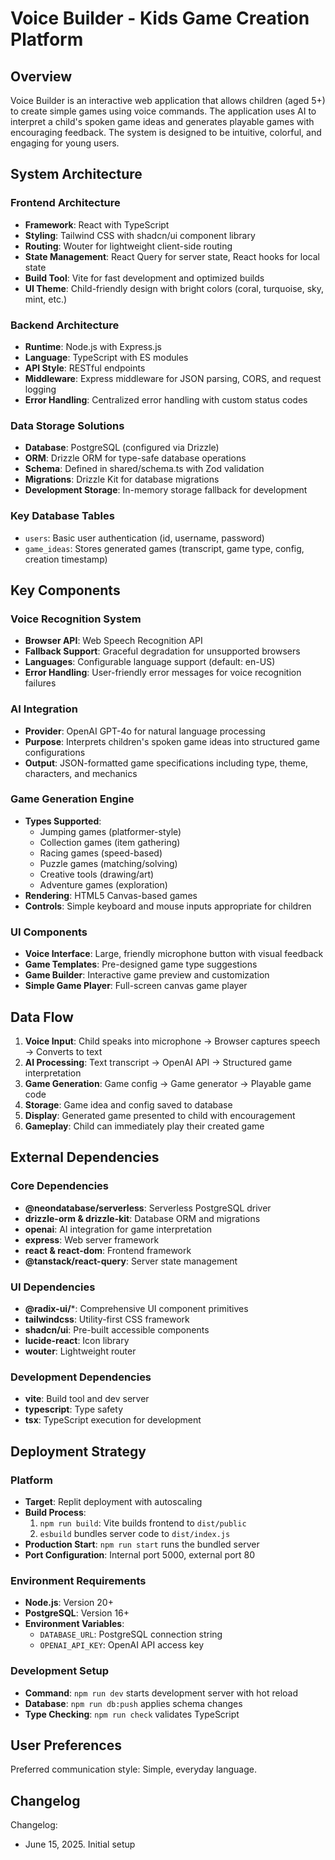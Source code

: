 # Voice Builder - Kids Game Creation Platform

## Overview

Voice Builder is an interactive web application that allows children (aged 5+) to create simple games using voice commands. The application uses AI to interpret a child's spoken game ideas and generates playable games with encouraging feedback. The system is designed to be intuitive, colorful, and engaging for young users.

## System Architecture

### Frontend Architecture
- **Framework**: React with TypeScript
- **Styling**: Tailwind CSS with shadcn/ui component library
- **Routing**: Wouter for lightweight client-side routing
- **State Management**: React Query for server state, React hooks for local state
- **Build Tool**: Vite for fast development and optimized builds
- **UI Theme**: Child-friendly design with bright colors (coral, turquoise, sky, mint, etc.)

### Backend Architecture
- **Runtime**: Node.js with Express.js
- **Language**: TypeScript with ES modules
- **API Style**: RESTful endpoints
- **Middleware**: Express middleware for JSON parsing, CORS, and request logging
- **Error Handling**: Centralized error handling with custom status codes

### Data Storage Solutions
- **Database**: PostgreSQL (configured via Drizzle)
- **ORM**: Drizzle ORM for type-safe database operations
- **Schema**: Defined in shared/schema.ts with Zod validation
- **Migrations**: Drizzle Kit for database migrations
- **Development Storage**: In-memory storage fallback for development

### Key Database Tables
- `users`: Basic user authentication (id, username, password)
- `game_ideas`: Stores generated games (transcript, game type, config, creation timestamp)

## Key Components

### Voice Recognition System
- **Browser API**: Web Speech Recognition API
- **Fallback Support**: Graceful degradation for unsupported browsers
- **Languages**: Configurable language support (default: en-US)
- **Error Handling**: User-friendly error messages for voice recognition failures

### AI Integration
- **Provider**: OpenAI GPT-4o for natural language processing
- **Purpose**: Interprets children's spoken game ideas into structured game configurations
- **Output**: JSON-formatted game specifications including type, theme, characters, and mechanics

### Game Generation Engine
- **Types Supported**: 
  - Jumping games (platformer-style)
  - Collection games (item gathering)
  - Racing games (speed-based)
  - Puzzle games (matching/solving)
  - Creative tools (drawing/art)
  - Adventure games (exploration)
- **Rendering**: HTML5 Canvas-based games
- **Controls**: Simple keyboard and mouse inputs appropriate for children

### UI Components
- **Voice Interface**: Large, friendly microphone button with visual feedback
- **Game Templates**: Pre-designed game type suggestions
- **Game Builder**: Interactive game preview and customization
- **Simple Game Player**: Full-screen canvas game player

## Data Flow

1. **Voice Input**: Child speaks into microphone → Browser captures speech → Converts to text
2. **AI Processing**: Text transcript → OpenAI API → Structured game interpretation
3. **Game Generation**: Game config → Game generator → Playable game code
4. **Storage**: Game idea and config saved to database
5. **Display**: Generated game presented to child with encouragement
6. **Gameplay**: Child can immediately play their created game

## External Dependencies

### Core Dependencies
- **@neondatabase/serverless**: Serverless PostgreSQL driver
- **drizzle-orm & drizzle-kit**: Database ORM and migrations
- **openai**: AI integration for game interpretation
- **express**: Web server framework
- **react & react-dom**: Frontend framework
- **@tanstack/react-query**: Server state management

### UI Dependencies
- **@radix-ui/***: Comprehensive UI component primitives
- **tailwindcss**: Utility-first CSS framework
- **shadcn/ui**: Pre-built accessible components
- **lucide-react**: Icon library
- **wouter**: Lightweight router

### Development Dependencies
- **vite**: Build tool and dev server
- **typescript**: Type safety
- **tsx**: TypeScript execution for development

## Deployment Strategy

### Platform
- **Target**: Replit deployment with autoscaling
- **Build Process**: 
  1. `npm run build`: Vite builds frontend to `dist/public`
  2. `esbuild` bundles server code to `dist/index.js`
- **Production Start**: `npm run start` runs the bundled server
- **Port Configuration**: Internal port 5000, external port 80

### Environment Requirements
- **Node.js**: Version 20+
- **PostgreSQL**: Version 16+ 
- **Environment Variables**: 
  - `DATABASE_URL`: PostgreSQL connection string
  - `OPENAI_API_KEY`: OpenAI API access key

### Development Setup
- **Command**: `npm run dev` starts development server with hot reload
- **Database**: `npm run db:push` applies schema changes
- **Type Checking**: `npm run check` validates TypeScript

## User Preferences

Preferred communication style: Simple, everyday language.

## Changelog

Changelog:
- June 15, 2025. Initial setup